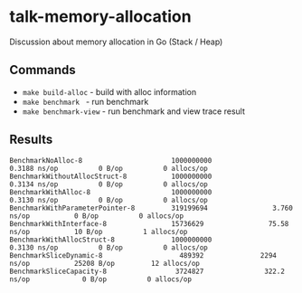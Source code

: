 # talk-memory-allocation

Discussion about memory allocation in Go (Stack / Heap)

## Commands

- `make build-alloc` - build with alloc information
- `make benchmark ` - run benchmark
- `make benchmark-view` - run benchmark and view trace result

## Results
```
BenchmarkNoAlloc-8                      1000000000               0.3188 ns/op          0 B/op          0 allocs/op
BenchmarkWithoutAllocStruct-8           1000000000               0.3134 ns/op          0 B/op          0 allocs/op
BenchmarkWithAlloc-8                    1000000000               0.3130 ns/op          0 B/op          0 allocs/op
BenchmarkWithParameterPointer-8         319199694                3.760 ns/op           0 B/op          0 allocs/op
BenchmarkWithInterface-8                15736629                75.58 ns/op           10 B/op          1 allocs/op
BenchmarkWithAllocStruct-8              1000000000               0.3130 ns/op          0 B/op          0 allocs/op
BenchmarkSliceDynamic-8                   489392              2294 ns/op           25208 B/op         12 allocs/op
BenchmarkSliceCapacity-8                 3724827               322.2 ns/op             0 B/op          0 allocs/op
```